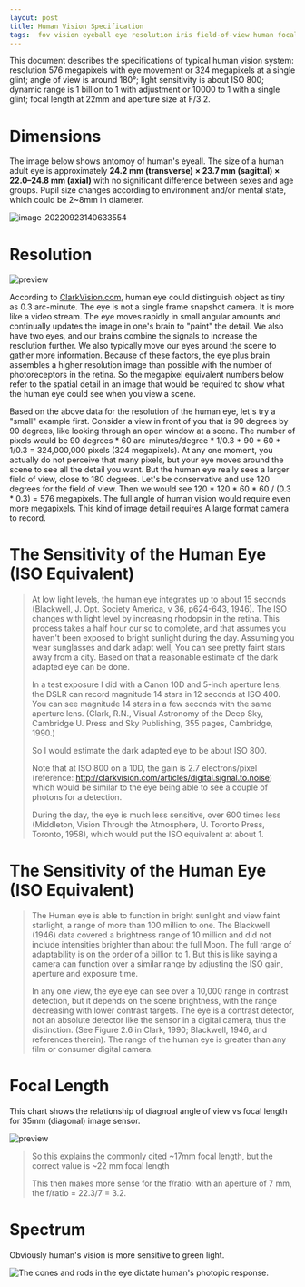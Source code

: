 ```yaml
---
layout: post
title: Human Vision Specification
tags:  fov vision eyeball eye resolution iris field-of-view human focal-length pupil
---
```

This document describes the specifications of typical human vision system: resolution 576 megapixels with eye movement or 324 megapixels at a single glint; angle of view is around 180°; light sensitivity is about ISO 800; dynamic range is 1 billion to 1 with adjustment or 10000 to 1 with a single glint; focal length at 22mm and aperture size at F/3.2.

# Dimensions

The image below shows antomoy of human's eyeall. The size of a human adult eye is approximately **24.2 mm (transverse) × 23.7 mm (sagittal) × 22.0–24.8 mm (axial)** with no significant difference between sexes and age groups. Pupil size changes according to environment and/or mental state, which could be 2~8mm in diameter.

![image-20220923140633554](https://raw.githubusercontent.com/zhangtemplar/zhangtemplar.github.io/master/uPic/2022_09_23_14_06_33_image-20220923140633554.png)

# Resolution

![preview](https://raw.githubusercontent.com/zhangtemplar/zhangtemplar.github.io/master/uPic/2022_09_23_13_50_42_v2-0bc0c0212183cffa585997368432dc55_r.jpg)

According to [ClarkVision.com](https://clarkvision.com/imagedetail/eye-resolution.html), human eye could distinguish object as tiny as 0.3 arc-minute. The eye is not a single frame snapshot camera. It is more like a video stream. The eye moves rapidly in small angular amounts and continually updates the image in one's brain to "paint" the detail. We also have two eyes, and our brains combine the signals to increase the resolution further. We also typically move our eyes around the scene to gather more information. Because of these factors, the eye plus brain assembles a higher resolution image than possible with the number of photoreceptors in the retina. So the megapixel equivalent numbers below refer to the spatial detail in an image that would be required to show what the human eye could see when you view a scene.

Based on the above data for the resolution of the human eye, let's try a "small" example first. Consider a view in front of you that is 90 degrees by 90 degrees, like looking through an open window at a scene. The number of pixels would be 90 degrees * 60 arc-minutes/degree * 1/0.3 * 90 * 60 * 1/0.3 = 324,000,000 pixels (324 megapixels). At any one moment, you actually do not perceive that many pixels, but your eye moves around the scene to see all the detail you want. But the human eye really sees a larger field of view, close to 180 degrees. Let's be conservative and use 120 degrees for the field of view. Then we would see 120 * 120 * 60 * 60 / (0.3 * 0.3) = 576 megapixels. The full angle of human vision would require even more megapixels. This kind of image detail requires A large format camera to record.

# **The Sensitivity of the Human Eye (ISO Equivalent)**

> At low light levels, the human eye integrates up to about 15 seconds (Blackwell, J. Opt. Society America, v 36, p624-643, 1946). The ISO changes with light level by increasing rhodopsin in the retina. This process takes a half hour our so to complete, and that assumes you haven't been exposed to bright sunlight during the day. Assuming you wear sunglasses and dark adapt well, You can see pretty faint stars away from a city. Based on that a reasonable estimate of the dark adapted eye can be done.
>
> In a test exposure I did with a Canon 10D and 5-inch aperture lens, the DSLR can record magnitude 14 stars in 12 seconds at ISO 400. You can see magnitude 14 stars in a few seconds with the same aperture lens. (Clark, R.N., Visual Astronomy of the Deep Sky, Cambridge U. Press and Sky Publishing, 355 pages, Cambridge, 1990.)
>
> So I would estimate the dark adapted eye to be about ISO 800.
>
> Note that at ISO 800 on a 10D, the gain is 2.7 electrons/pixel (reference: http://clarkvision.com/articles/digital.signal.to.noise) which would be similar to the eye being able to see a couple of photons for a detection.
>
> During the day, the eye is much less sensitive, over 600 times less (Middleton, Vision Through the Atmosphere, U. Toronto Press, Toronto, 1958), which would put the ISO equivalent at about 1.

# The Sensitivity of the Human Eye (ISO Equivalent)

> The Human eye is able to function in bright sunlight and view faint starlight, a range of more than 100 million to one. The Blackwell (1946) data covered a brightness range of 10 million and did not include intensities brighter than about the full Moon. The full range of adaptability is on the order of a billion to 1. But this is like saying a camera can function over a similar range by adjusting the ISO gain, aperture and exposure time.
>
> In any one view, the eye eye can see over a 10,000 range in contrast detection, but it depends on the scene brightness, with the range decreasing with lower contrast targets. The eye is a contrast detector, not an absolute detector like the sensor in a digital camera, thus the distinction. (See Figure 2.6 in Clark, 1990; Blackwell, 1946, and references therein). The range of the human eye is greater than any film or consumer digital camera.

# Focal Length

This chart shows the relationship of diagnoal angle of view vs focal length for 35mm (diagonal) image sensor.

![preview](https://raw.githubusercontent.com/zhangtemplar/zhangtemplar.github.io/master/uPic/2022_09_23_13_52_31_v2-29ac4de04066f5dfb7bbad0c2852e76c_r.jpg)

> So this explains the commonly cited ~17mm focal length, but the correct value is ~22 mm focal length
>
> This then makes more sense for the f/ratio: with an aperture of 7 mm, the f/ratio = 22.3/7 = 3.2.

# Spectrum

Obviously human's vision is more sensitive to green light.

![The cones and rods in the eye dictate human's photopic response.](https://raw.githubusercontent.com/zhangtemplar/zhangtemplar.github.io/master/uPic/2022_09_23_14_09_46_EyeResp1.png)
